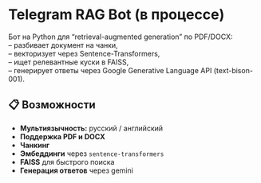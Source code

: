 # Telegram RAG Bot (в процессе)

Бот на Python для “retrieval-augmented generation” по PDF/DOCX:  
– разбивает документ на чанки,  
– векторизует через Sentence-Transformers,  
– ищет релевантные куски в FAISS,  
– генерирует ответы через Google Generative Language API (text-bison-001).

## 📋 Возможности

- **Мультиязычность:** русский / английский  
- **Поддержка PDF и DOCX**  
- **Чанкинг**   
- **Эмбеддинги** через `sentence-transformers`  
- **FAISS** для быстрого поиска  
- **Генерация ответов** через gemini
